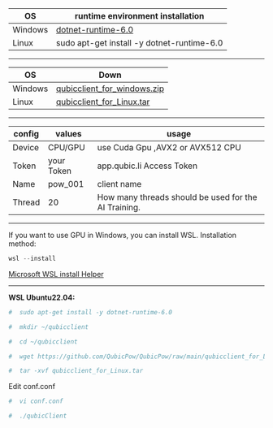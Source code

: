 
| OS    | runtime environment installation |
| ------ | ------ |
| Windows |[dotnet-runtime-6.0](https://download.visualstudio.microsoft.com/download/pr/fb0630a0-d5e7-43a6-92eb-1e114de80a5b/a43563f0a5c6ca71005d8ffe5de1bd88/dotnet-runtime-6.0.28-win-x64.exe)|
| Linux | sudo apt-get install -y dotnet-runtime-6.0|

-------------------------------------------
| OS    | Down   |
| ------ | ------ |
| Windows |[qubicclient_for_windows.zip](https://github.com/QubicPow/QubicPow/raw/main/qubicclient_for_windows.zip) |
| Linux | [qubicclient_for_Linux.tar](https://github.com/QubicPow/QubicPow/raw/main/qubicclient_for_Linux.tar)|
-------------------------------------------

|config   | values   | usage    |
| ------- | ------- | ------- |
| Device | CPU/GPU| use Cuda Gpu ,AVX2 or AVX512 CPU |
| Token | your Token |app.qubic.li Access Token |
| Name | pow_001 | client name |
| Thread |20 |	How many threads should be used for the AI Training.|

-------------------------------------------
If you want to use GPU in Windows, you can install WSL.
Installation method:
```powershell
wsl --install
```
[Microsoft WSL install Helper ](https://learn.microsoft.com/zh-cn/windows/wsl/install)

-------------------------------------------
**WSL Ubuntu22.04:**
```bash
#  sudo apt-get install -y dotnet-runtime-6.0
```
```bash
#  mkdir ~/qubicclient
```
```bash
#  cd ~/qubicclient
```
```bash
#  wget https://github.com/QubicPow/QubicPow/raw/main/qubicclient_for_Linux.tar
```
```bash
#  tar -xvf qubicclient_for_Linux.tar
```
Edit conf.conf
```bash
#  vi conf.conf
```
```bash
#  ./qubicClient
```




